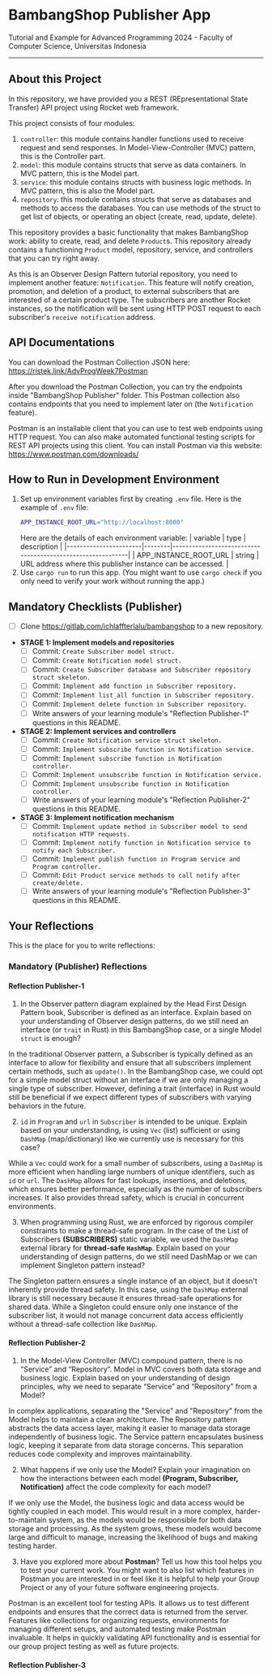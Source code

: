 # BambangShop Publisher App
Tutorial and Example for Advanced Programming 2024 - Faculty of Computer Science, Universitas Indonesia

---

## About this Project
In this repository, we have provided you a REST (REpresentational State Transfer) API project using Rocket web framework.

This project consists of four modules:
1.  `controller`: this module contains handler functions used to receive request and send responses.
    In Model-View-Controller (MVC) pattern, this is the Controller part.
2.  `model`: this module contains structs that serve as data containers.
    In MVC pattern, this is the Model part.
3.  `service`: this module contains structs with business logic methods.
    In MVC pattern, this is also the Model part.
4.  `repository`: this module contains structs that serve as databases and methods to access the databases.
    You can use methods of the struct to get list of objects, or operating an object (create, read, update, delete).

This repository provides a basic functionality that makes BambangShop work: ability to create, read, and delete `Product`s.
This repository already contains a functioning `Product` model, repository, service, and controllers that you can try right away.

As this is an Observer Design Pattern tutorial repository, you need to implement another feature: `Notification`.
This feature will notify creation, promotion, and deletion of a product, to external subscribers that are interested of a certain product type.
The subscribers are another Rocket instances, so the notification will be sent using HTTP POST request to each subscriber's `receive notification` address.

## API Documentations

You can download the Postman Collection JSON here: https://ristek.link/AdvProgWeek7Postman

After you download the Postman Collection, you can try the endpoints inside "BambangShop Publisher" folder.
This Postman collection also contains endpoints that you need to implement later on (the `Notification` feature).

Postman is an installable client that you can use to test web endpoints using HTTP request.
You can also make automated functional testing scripts for REST API projects using this client.
You can install Postman via this website: https://www.postman.com/downloads/

## How to Run in Development Environment
1.  Set up environment variables first by creating `.env` file.
    Here is the example of `.env` file:
    ```bash
    APP_INSTANCE_ROOT_URL="http://localhost:8000"
    ```
    Here are the details of each environment variable:
    | variable              | type   | description                                                |
    |-----------------------|--------|------------------------------------------------------------|
    | APP_INSTANCE_ROOT_URL | string | URL address where this publisher instance can be accessed. |
2.  Use `cargo run` to run this app.
    (You might want to use `cargo check` if you only need to verify your work without running the app.)

## Mandatory Checklists (Publisher)
-   [ ] Clone https://gitlab.com/ichlaffterlalu/bambangshop to a new repository.
-   **STAGE 1: Implement models and repositories**
    -   [ ] Commit: `Create Subscriber model struct.`
    -   [ ] Commit: `Create Notification model struct.`
    -   [ ] Commit: `Create Subscriber database and Subscriber repository struct skeleton.`
    -   [ ] Commit: `Implement add function in Subscriber repository.`
    -   [ ] Commit: `Implement list_all function in Subscriber repository.`
    -   [ ] Commit: `Implement delete function in Subscriber repository.`
    -   [ ] Write answers of your learning module's "Reflection Publisher-1" questions in this README.
-   **STAGE 2: Implement services and controllers**
    -   [ ] Commit: `Create Notification service struct skeleton.`
    -   [ ] Commit: `Implement subscribe function in Notification service.`
    -   [ ] Commit: `Implement subscribe function in Notification controller.`
    -   [ ] Commit: `Implement unsubscribe function in Notification service.`
    -   [ ] Commit: `Implement unsubscribe function in Notification controller.`
    -   [ ] Write answers of your learning module's "Reflection Publisher-2" questions in this README.
-   **STAGE 3: Implement notification mechanism**
    -   [ ] Commit: `Implement update method in Subscriber model to send notification HTTP requests.`
    -   [ ] Commit: `Implement notify function in Notification service to notify each Subscriber.`
    -   [ ] Commit: `Implement publish function in Program service and Program controller.`
    -   [ ] Commit: `Edit Product service methods to call notify after create/delete.`
    -   [ ] Write answers of your learning module's "Reflection Publisher-3" questions in this README.

## Your Reflections
This is the place for you to write reflections:

### Mandatory (Publisher) Reflections

#### Reflection Publisher-1
1. In the Observer pattern diagram explained by the Head First Design Pattern book, Subscriber is defined as an interface. Explain based on your understanding of Observer design patterns, do we still need an interface (or `trait` in Rust) in this BambangShop case, or a single Model `struct` is enough?

In the traditional Observer pattern, a Subscriber is typically defined as an interface to allow for flexibility and ensure that all subscribers implement certain methods, such as `update()`. In the BambangShop case, we could opt for a simple model struct without an interface if we are only managing a single type of subscriber. However, defining a trait (interface) in Rust would still be beneficial if we expect different types of subscribers with varying behaviors in the future.

2. `id` in `Program` and `url` in `Subscriber` is intended to be unique. Explain based on your understanding, is using `Vec` (list) sufficient or using `DashMap` (map/dictionary) like we currently use is necessary for this case?

While a `Vec` could work for a small number of subscribers, using a `DashMap` is more efficient when handling large numbers of unique identifiers, such as `id` or `url`. The `DashMap` allows for fast lookups, insertions, and deletions, which ensures better performance, especially as the number of subscribers increases. It also provides thread safety, which is crucial in concurrent environments.

3. When programming using Rust, we are enforced by rigorous compiler constraints to make a thread-safe program. In the case of the List of Subscribers **(SUBSCRIBERS)** static variable, we used the `DashMap` external library for **thread-safe ``HashMap``**. Explain based on your understanding of design patterns, do we still need DashMap or we can implement Singleton pattern instead?

The Singleton pattern ensures a single instance of an object, but it doesn't inherently provide thread safety. In this case, using the `DashMap` external library is still necessary because it ensures thread-safe operations for shared data. While a Singleton could ensure only one instance of the subscriber list, it would not manage concurrent data access efficiently without a thread-safe collection like `DashMap`.

#### Reflection Publisher-2

1. In the Model-View Controller (MVC) compound pattern, there is no “Service” and “Repository”. Model in MVC covers both data storage and business logic. Explain based on your understanding of design principles, why we need to separate “Service” and “Repository” from a Model?

In complex applications, separating the "Service" and "Repository" from the Model helps to maintain a clean architecture. The Repository pattern abstracts the data access layer, making it easier to manage data storage independently of business logic. The Service pattern encapsulates business logic, keeping it separate from data storage concerns. This separation reduces code complexity and improves maintainability.

2. What happens if we only use the Model? Explain your imagination on how the interactions between each model **(Program, Subscriber, Notification)** affect the code complexity for each model?

If we only use the Model, the business logic and data access would be tightly coupled in each model. This would result in a more complex, harder-to-maintain system, as the models would be responsible for both data storage and processing. As the system grows, these models would become large and difficult to manage, increasing the likelihood of bugs and making testing harder.

3. Have you explored more about **Postman**? Tell us how this tool helps you to test your current work. You might want to also list which features in Postman you are interested in or feel like it is helpful to help your Group Project or any of your future software engineering projects.

Postman is an excellent tool for testing APIs. It allows us to test different endpoints and ensures that the correct data is returned from the server. Features like collections for organizing requests, environments for managing different setups, and automated testing make Postman invaluable. It helps in quickly validating API functionality and is essential for our group project testing as well as future projects.

#### Reflection Publisher-3
